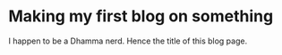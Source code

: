 # Making my first blog on something

I happen to be a Dhamma nerd. Hence the title of this blog page.
